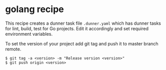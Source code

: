 # golang recipe

This recipe creates a dunner task file `.dunner.yaml` which has dunner tasks for lint, build, test for Go projects.
Edit it accordingly and set required environment variables.

To set the version of your project add git tag and push it to master branch remote. 

```
$ git tag -a <version> -m "Release version <version>"
$ git push origin <version>
```
